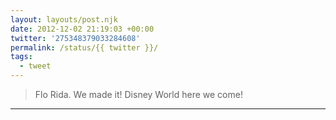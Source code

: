 ```yaml
---
layout: layouts/post.njk
date: 2012-12-02 21:19:03 +00:00
twitter: '275348379033284608'
permalink: /status/{{ twitter }}/
tags: 
  - tweet
---
```


> Flo Rida. We made it! Disney World here we come!

---
